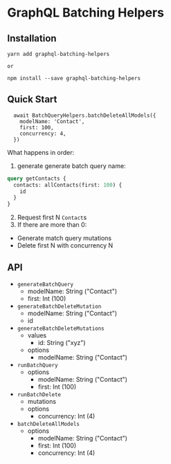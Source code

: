 # GraphQL Batching Helpers

## Installation

```
yarn add graphql-batching-helpers

or

npm install --save graphql-batching-helpers
```

## Quick Start

```es6
  await BatchQueryHelpers.batchDeleteAllModels({
    modelName: 'Contact',
    first: 100,
    concurrency: 4,
  })
```
What happens in order:
1. generate generate batch query name:

```graphql
query getContacts {
  contacts: allContacts(first: 100) {
    id
  }
}
```

2. Request first N `Contact`s
3. If there are more than 0:
  - Generate match query mutations
  - Delete first N  with concurrency N

## API

- `generateBatchQuery`
  - modelName: String ("Contact")
  - first: Int (100)
- `generateBatchDeleteMutation`
  - modelName: String ("Contact")
  - id
- `generateBatchDeleteMutations`
  - values
    - id: String ("xyz")
  - options
    - modelName: String ("Contact")
- `runBatchQuery`
  - options
    - modelName: String ("Contact")
    - first: Int (100)
- `runBatchDelete`
  - mutations
  - options
    - concurrency: Int (4)
- `batchDeleteAllModels`
  - options
    - modelName: String ("Contact")
    - first: Int (100)
    - concurrency: Int (4)
